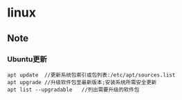 # linux

## Note

### Ubuntu更新

```
apt update	//更新系统包索引或包列表:/etc/apt/sources.list
apt upgrade	//升级软件包至最新版本;安装系统所需安全更新
apt list --upgradable	//列出需要升级的软件包
```

